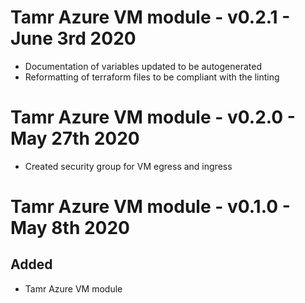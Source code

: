 # Tamr Azure VM module - v0.2.1 - June 3rd 2020
* Documentation of variables updated to be autogenerated
* Reformatting of terraform files to be compliant with the linting
# Tamr Azure VM module - v0.2.0 - May 27th 2020
* Created security group for VM egress and ingress
# Tamr Azure VM module - v0.1.0 - May 8th 2020
## Added
* Tamr Azure VM module
